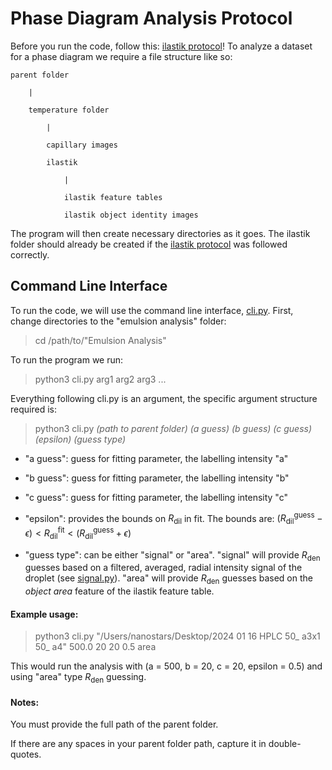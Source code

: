 # Phase Diagram Analysis Protocol

Before you run the code, follow this: [ilastik protocol](ilastik_protocol.md)!
To analyze a dataset for a phase diagram we require a file structure like so:

    parent folder

        |
    
        temperature folder
    
            |
            
            capillary images

            ilastik

                |

                ilastik feature tables

                ilastik object identity images

The program will then create necessary directories as it goes.
The ilastik folder should already be created if the [ilastik protocol](ilastik_protocol.md) was followed correctly.

## Command Line Interface

To run the code, we will use the command line interface, [cli.py](cli.py). First, change directories to the "emulsion analysis" folder:

>cd /path/to/"Emulsion Analysis"

To run the program we run:

>python3 cli.py arg1 arg2 arg3 ...

Everything following cli.py is an argument, the specific argument structure required is:

>python3 cli.py _(path to parent folder)_ _(a guess)_ _(b guess)_ _(c guess)_ _(epsilon)_ _(guess type)_

- "a guess": guess for fitting parameter, the labelling intensity "a"

- "b guess": guess for fitting parameter, the labelling intensity "b"

- "c guess": guess for fitting parameter, the labelling intensity "c"

- "epsilon": provides the bounds on $R_\mathrm{dil}$ in fit. The bounds are:
$(R_\mathrm{dil}^\mathrm{guess} - \epsilon) < R_\mathrm{dil}^\mathrm{fit} < (R_\mathrm{dil}^\mathrm{guess} + \epsilon)$

- "guess type": can be either "signal" or "area". "signal" will provide $R_\mathrm{den}$ guesses based on a filtered, averaged,
radial intensity signal of the droplet (see [signal.py](signal.py)). "area" will provide $R_\mathrm{den}$ guesses based on the
_object area_ feature of the ilastik feature table.

#### Example usage:

> python3 cli.py "/Users/nanostars/Desktop/2024 01 16 HPLC 50_ a3x1 50_ a4" 500.0 20 20 0.5 area      

This would run the analysis with (a = 500, b = 20, c = 20, epsilon = 0.5) and using "area" type $R_\mathrm{den}$ guessing.

#### Notes:

You must provide the full path of the parent folder. 

If there are any spaces in your parent folder path, capture it in double-quotes. 




        
    
